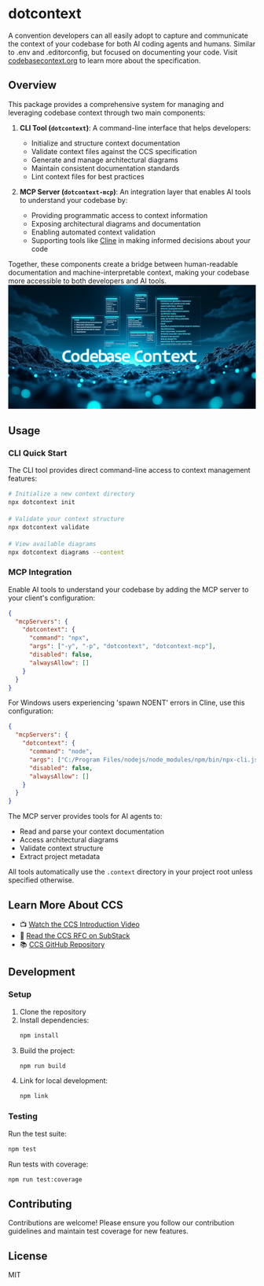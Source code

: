 # dotcontext

A convention developers can all easily adopt to capture and communicate the context of your codebase for both AI coding agents and humans. Similar to .env and .editorconfig, but focused on documenting your code. Visit [codebasecontext.org](https://codebasecontext.org/) to learn more about the specification.

## Overview

This package provides a comprehensive system for managing and leveraging codebase context through two main components:

1. **CLI Tool (`dotcontext`)**: A command-line interface that helps developers:
   - Initialize and structure context documentation
   - Validate context files against the CCS specification
   - Generate and manage architectural diagrams
   - Maintain consistent documentation standards
   - Lint context files for best practices

2. **MCP Server (`dotcontext-mcp`)**: An integration layer that enables AI tools to understand your codebase by:
   - Providing programmatic access to context information
   - Exposing architectural diagrams and documentation
   - Enabling automated context validation
   - Supporting tools like [Cline](https://codebasecontext.org/tools/code-generation/cline) in making informed decisions about your code

Together, these components create a bridge between human-readable documentation and machine-interpretable context, making your codebase more accessible to both developers and AI tools.
![Codebase Context](https://raw.githubusercontent.com/Agentic-Insights/codebase-context-spec/main/img/codebase-context.png)

## Usage

### CLI Quick Start

The CLI tool provides direct command-line access to context management features:

```bash
# Initialize a new context directory
npx dotcontext init

# Validate your context structure
npx dotcontext validate

# View available diagrams
npx dotcontext diagrams --content
```

### MCP Integration

Enable AI tools to understand your codebase by adding the MCP server to your client's configuration:

```json
{
  "mcpServers": {
    "dotcontext": {
      "command": "npx",
      "args": ["-y", "-p", "dotcontext", "dotcontext-mcp"],
      "disabled": false,
      "alwaysAllow": []
    }
  }
}
```

For Windows users experiencing 'spawn NOENT' errors in Cline, use this configuration:

```json
{
  "mcpServers": {
    "dotcontext": {
      "command": "node",
      "args": ["C:/Program Files/nodejs/node_modules/npm/bin/npx-cli.js", "-y", "-p", "dotcontext", "dotcontext-mcp"],
      "disabled": false,
      "alwaysAllow": []
    }
  }
}
```

The MCP server provides tools for AI agents to:
- Read and parse your context documentation
- Access architectural diagrams
- Validate context structure
- Extract project metadata

All tools automatically use the `.context` directory in your project root unless specified otherwise.

## Learn More About CCS

- 📺 [Watch the CCS Introduction Video](https://youtu.be/6icquh4thCw)
- 📄 [Read the CCS RFC on SubStack](https://agenticinsights.substack.com/p/codebase-context-specification-rfc)
- 📚 [CCS GitHub Repository](https://github.com/Agentic-Insights/codebase-context-spec)

## Development

### Setup

1. Clone the repository
2. Install dependencies:
   ```bash
   npm install
   ```
3. Build the project:
   ```bash
   npm run build
   ```
4. Link for local development:
   ```bash
   npm link
   ```

### Testing

Run the test suite:

```bash
npm test
```

Run tests with coverage:

```bash
npm run test:coverage
```

## Contributing

Contributions are welcome! Please ensure you follow our contribution guidelines and maintain test coverage for new features.

## License

MIT
